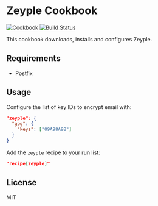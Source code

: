 Zeyple Cookbook
===============
[![Cookbook](https://img.shields.io/cookbook/v/zeyple.svg)](https://supermarket.getchef.com/cookbooks/zeyple)
[![Build Status](https://travis-ci.org/infertux/chef-zeyple.svg?branch=master)](https://travis-ci.org/infertux/chef-zeyple)

This cookbook downloads, installs and configures Zeyple.

Requirements
------------

- Postfix

Usage
-----

Configure the list of key IDs to encrypt email with:

```json
"zeyple": {
  "gpg": {
    "keys": ["09A98A9B"]
  }
}
```

Add the `zeyple` recipe to your run list:

```json
"recipe[zeyple]"
```

License
-------
MIT

